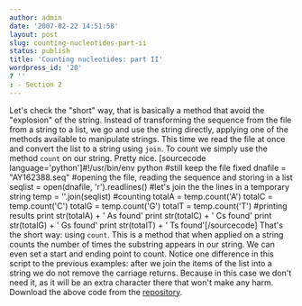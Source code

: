 ```yaml
---
author: admin
date: '2007-02-22 14:51:58'
layout: post
slug: counting-nucleotides-part-ii
status: publish
title: 'Counting nucleotides: part II'
wordpress_id: '20'
? ''
: - Section 2
---
```


Let's check the "short" way, that is basically a method that avoid the
"explosion" of the string. Instead of transforming the sequence from the
file from a string to a list, we go and use the string directly,
applying one of the methods available to manipulate strings. This time
we read the file at once and convert the list to a string using `join`.
To count we simply use the method `count` on our string. Pretty nice.
[sourcecode language='python']\#!/usr/bin/env python \#still keep the
file fixed dnafile = "AY162388.seq" \#opening the file, reading the
sequence and storing in a list seqlist = open(dnafile, 'r').readlines()
\#let's join the the lines in a temporary string temp = ''.join(seqlist)
\#counting totalA = temp.count('A') totalC = temp.count('C') totalG =
temp.count('G') totalT = temp.count('T') \#printing results print
str(totalA) + ' As found' print str(totalC) + ' Cs found' print
str(totalG) + ' Gs found' print str(totalT) + ' Ts found'[/sourcecode]
That's the short way: using `count`. This is a method that when applied
on a string counts the number of times the substring appears in our
string. We can even set a start and ending point to count. Notice one
difference in this script to the previous examples: after we join the
items of the list into a string we do not remove the carriage returns.
Because in this case we don't need it, as it will be an extra character
there that won't make any harm. Download the above code from the
[repository](http://python.genedrift.org/repository/).

